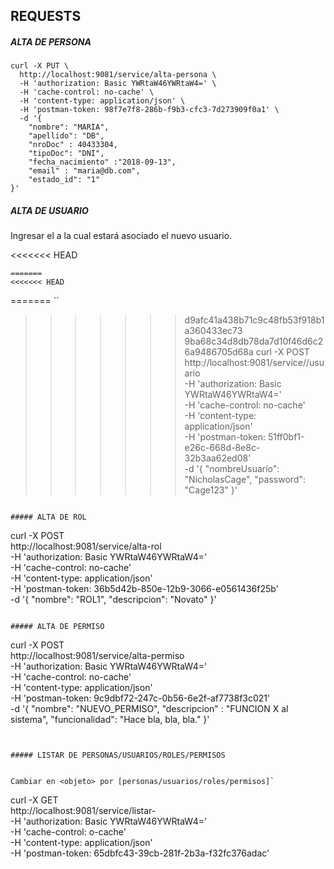 
## REQUESTS

##### ALTA DE PERSONA

```
curl -X PUT \
  http://localhost:9081/service/alta-persona \
  -H 'authorization: Basic YWRtaW46YWRtaW4=' \
  -H 'cache-control: no-cache' \
  -H 'content-type: application/json' \
  -H 'postman-token: 98f7e7f8-286b-f9b3-cfc3-7d273909f0a1' \
  -d '{
	"nombre": "MARIA",
	"apellido": "DB",
	"nroDoc" : 40433304,
	"tipoDoc": "DNI",
	"fecha_nacimiento" :"2018-09-13",
	"email" : "maria@db.com",
	"estado_id": "1"
}'
```

##### ALTA DE USUARIO

Ingresar el <id-persona> a la cual estará asociado el nuevo usuario.

<<<<<<< HEAD
```
=======
<<<<<<< HEAD
```
=======
``
>>>>>>> d9afc41a438b71c9c48fb53f918b1a360433ec73
>>>>>>> 9ba68c34d8db78da7d10f46d6c26a9486705d68a
curl -X POST \
  http://localhost:9081/service/<id-persona>/usuario \
  -H 'authorization: Basic YWRtaW46YWRtaW4=' \
  -H 'cache-control: no-cache' \
  -H 'content-type: application/json' \
  -H 'postman-token: 51ff0bf1-e26c-668d-8e8c-32b3aa62ed08' \
  -d '{
	"nombreUsuario": "NicholasCage",
	"password": "Cage123"
}'
```

##### ALTA DE ROL

```
curl -X POST \
  http://localhost:9081/service/alta-rol \
  -H 'authorization: Basic YWRtaW46YWRtaW4=' \
  -H 'cache-control: no-cache' \
  -H 'content-type: application/json' \
  -H 'postman-token: 36b5d42b-850e-12b9-3066-e0561436f25b' \
  -d '{
    "nombre": "ROL1",
    "descripcion": "Novato"
}'
```

##### ALTA DE PERMISO

```
curl -X POST \
  http://localhost:9081/service/alta-permiso \
  -H 'authorization: Basic YWRtaW46YWRtaW4=' \
  -H 'cache-control: no-cache' \
  -H 'content-type: application/json' \
  -H 'postman-token: 9c9dbf72-247c-0b56-6e2f-af7738f3c021' \
  -d '{
	"nombre": "NUEVO_PERMISO",
	"descripcion" : "FUNCION X al sistema",
	"funcionalidad": "Hace bla, bla, bla."
}'
```


##### LISTAR DE PERSONAS/USUARIOS/ROLES/PERMISOS


Cambiar en <objeto> por [personas/usuarios/roles/permisos]`

```
curl -X GET \
  http://localhost:9081/service/listar-<objeto> \
  -H 'authorization: Basic YWRtaW46YWRtaW4=' \
  -H 'cache-control: o-cache' \
  -H 'content-type: application/json' \
  -H 'postman-token: 65dbfc43-39cb-281f-2b3a-f32fc376adac'
```
